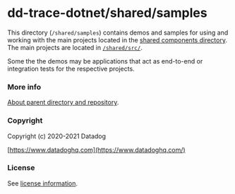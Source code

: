 ﻿# dd-trace-dotnet/shared/samples

This directory (`/shared/samples`) contains demos and samples for using and working with the main projects located in the  [shared components directory](../.). The main projects are located in [`/shared/src/`](../src).

Some the the demos may be applications that act as end-to-end or integration tests for the respective projects.

### More info

[About parent directory and repository](../README.md).

### Copyright

Copyright (c) 2020-2021 Datadog

[https://www.datadoghq.com](https://www.datadoghq.com/)

### License

See [license information](../LICENSE).